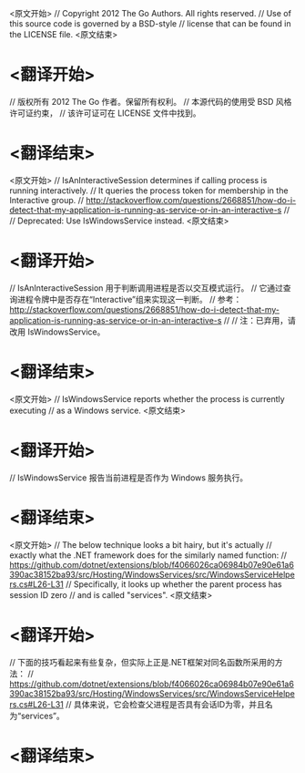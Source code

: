 
<原文开始>
// Copyright 2012 The Go Authors. All rights reserved.
// Use of this source code is governed by a BSD-style
// license that can be found in the LICENSE file.
<原文结束>

# <翻译开始>
// 版权所有 2012 The Go 作者。保留所有权利。
// 本源代码的使用受 BSD 风格许可证约束，
// 该许可证可在 LICENSE 文件中找到。
# <翻译结束>


<原文开始>
// IsAnInteractiveSession determines if calling process is running interactively.
// It queries the process token for membership in the Interactive group.
// http://stackoverflow.com/questions/2668851/how-do-i-detect-that-my-application-is-running-as-service-or-in-an-interactive-s
//
// Deprecated: Use IsWindowsService instead.
<原文结束>

# <翻译开始>
// IsAnInteractiveSession 用于判断调用进程是否以交互模式运行。
// 它通过查询进程令牌中是否存在“Interactive”组来实现这一判断。
// 参考：http://stackoverflow.com/questions/2668851/how-do-i-detect-that-my-application-is-running-as-service-or-in-an-interactive-s
// 
// 注：已弃用，请改用 IsWindowsService。
# <翻译结束>


<原文开始>
// IsWindowsService reports whether the process is currently executing
// as a Windows service.
<原文结束>

# <翻译开始>
// IsWindowsService 报告当前进程是否作为 Windows 服务执行。
# <翻译结束>


<原文开始>
	// The below technique looks a bit hairy, but it's actually
	// exactly what the .NET framework does for the similarly named function:
	// https://github.com/dotnet/extensions/blob/f4066026ca06984b07e90e61a6390ac38152ba93/src/Hosting/WindowsServices/src/WindowsServiceHelpers.cs#L26-L31
	// Specifically, it looks up whether the parent process has session ID zero
	// and is called "services".
<原文结束>

# <翻译开始>
// 下面的技巧看起来有些复杂，但实际上正是.NET框架对同名函数所采用的方法：
// https://github.com/dotnet/extensions/blob/f4066026ca06984b07e90e61a6390ac38152ba93/src/Hosting/WindowsServices/src/WindowsServiceHelpers.cs#L26-L31
// 具体来说，它会检查父进程是否具有会话ID为零，并且名为“services”。
# <翻译结束>

